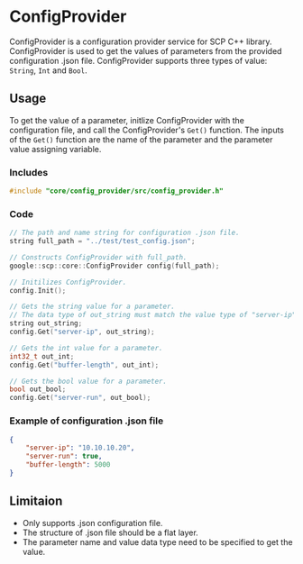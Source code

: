 # ConfigProvider

ConfigProvider is a configuration provider service for SCP C++ library. ConfigProvider is used to
get the values of parameters from the provided configuration .json file. ConfigProvider supports
three types of value: `String`, `Int` and `Bool`.

## Usage

To get the value of a parameter, initlize ConfigProvider with the configuration file, and call the
ConfigProvider's `Get()` function. The inputs of the `Get()` function are the name of the parameter
and the parameter value assigning variable.

### Includes

```cpp
#include "core/config_provider/src/config_provider.h"
```

### Code

```cpp
// The path and name string for configuration .json file.
string full_path = "../test/test_config.json";

// Constructs ConfigProvider with full_path.
google::scp::core::ConfigProvider config(full_path);

// Initilizes ConfigProvider.
config.Init();

// Gets the string value for a parameter.
// The data type of out_string must match the value type of "server-ip".
string out_string;
config.Get("server-ip", out_string);

// Gets the int value for a parameter.
int32_t out_int;
config.Get("buffer-length", out_int);

// Gets the bool value for a parameter.
bool out_bool;
config.Get("server-run", out_bool);
```

### Example of configuration .json file

```json
{
    "server-ip": "10.10.10.20",
    "server-run": true,
    "buffer-length": 5000
}
```

## Limitaion

-   Only supports .json configuration file.
-   The structure of .json file should be a flat layer.
-   The parameter name and value data type need to be specified to get the value.
